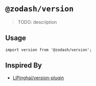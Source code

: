 # `@zodash/version`

> TODO: description

## Usage

```
import version from '@zodash/version';
```

## Inspired By

- [LiPinghai/version-plugin](https://github.com/LiPinghai/version-plugin)

